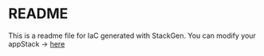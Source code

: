 # README
This is a readme file for IaC generated with StackGen.
You can modify your appStack -> [here](http://main.dev.stackgen.com/appstacks/823c8c4d-8bd0-4a2e-9218-bde0826c889b)
